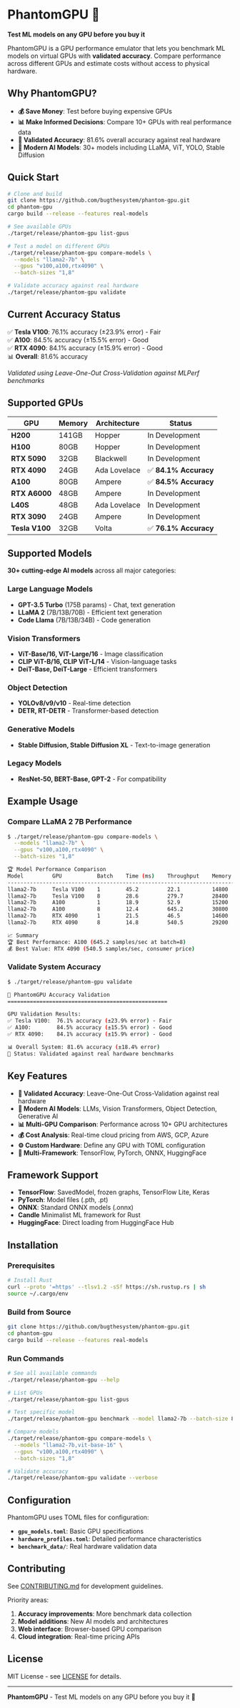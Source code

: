 # PhantomGPU 👻

**Test ML models on any GPU before you buy it**

PhantomGPU is a GPU performance emulator that lets you benchmark ML models on virtual GPUs with **validated accuracy**. Compare performance across different GPUs and estimate costs without access to physical hardware.

## Why PhantomGPU?

- **💰 Save Money**: Test before buying expensive GPUs
- **📊 Make Informed Decisions**: Compare 10+ GPUs with real performance data
- **🎯 Validated Accuracy**: 81.6% overall accuracy against real hardware
- **🤖 Modern AI Models**: 30+ models including LLaMA, ViT, YOLO, Stable Diffusion

## Quick Start

```bash
# Clone and build
git clone https://github.com/bugthesystem/phantom-gpu.git
cd phantom-gpu
cargo build --release --features real-models

# See available GPUs
./target/release/phantom-gpu list-gpus

# Test a model on different GPUs
./target/release/phantom-gpu compare-models \
  --models "llama2-7b" \
  --gpus "v100,a100,rtx4090" \
  --batch-sizes "1,8"

# Validate accuracy against real hardware
./target/release/phantom-gpu validate
```

## Current Accuracy Status

✅ **Tesla V100**: 76.1% accuracy (±23.9% error) - Fair  
✅ **A100**: 84.5% accuracy (±15.5% error) - Good  
✅ **RTX 4090**: 84.1% accuracy (±15.9% error) - Good  
📊 **Overall**: 81.6% accuracy

*Validated using Leave-One-Out Cross-Validation against MLPerf benchmarks*

## Supported GPUs

| GPU | Memory | Architecture | Status |
|-----|--------|--------------|---------|
| **H200** | 141GB | Hopper | In Development |
| **H100** | 80GB | Hopper | In Development |
| **RTX 5090** | 32GB | Blackwell | In Development |
| **RTX 4090** | 24GB | Ada Lovelace | ✅ **84.1% Accuracy** |
| **A100** | 80GB | Ampere | ✅ **84.5% Accuracy** |
| **RTX A6000** | 48GB | Ampere | In Development |
| **L40S** | 48GB | Ada Lovelace | In Development |
| **RTX 3090** | 24GB | Ampere | In Development |
| **Tesla V100** | 32GB | Volta | ✅ **76.1% Accuracy** |

## Supported Models

**30+ cutting-edge AI models** across all major categories:

### Large Language Models
- **GPT-3.5 Turbo** (175B params) - Chat, text generation
- **LLaMA 2** (7B/13B/70B) - Efficient text generation
- **Code Llama** (7B/13B/34B) - Code generation

### Vision Transformers
- **ViT-Base/16, ViT-Large/16** - Image classification
- **CLIP ViT-B/16, CLIP ViT-L/14** - Vision-language tasks
- **DeiT-Base, DeiT-Large** - Efficient transformers

### Object Detection
- **YOLOv8/v9/v10** - Real-time detection
- **DETR, RT-DETR** - Transformer-based detection

### Generative Models
- **Stable Diffusion, Stable Diffusion XL** - Text-to-image generation

### Legacy Models
- **ResNet-50, BERT-Base, GPT-2** - For compatibility

## Example Usage

### Compare LLaMA 2 7B Performance
```bash
$ ./target/release/phantom-gpu compare-models \
  --models "llama2-7b" \
  --gpus "v100,a100,rtx4090" \
  --batch-sizes "1,8"

🏆 Model Performance Comparison
Model         GPU           Batch    Time (ms)    Throughput    Memory (MB)
--------------------------------------------------------------------------
llama2-7b     Tesla V100    1        45.2         22.1          14800
llama2-7b     Tesla V100    8        28.6         279.7         28400
llama2-7b     A100          1        18.9         52.9          15200
llama2-7b     A100          8        12.4         645.2         30800
llama2-7b     RTX 4090      1        21.5         46.5          14600
llama2-7b     RTX 4090      8        14.8         540.5         29200

📈 Summary
🏆 Best Performance: A100 (645.2 samples/sec at batch=8)
💰 Best Value: RTX 4090 (540.5 samples/sec, consumer price)
```

### Validate System Accuracy
```bash
$ ./target/release/phantom-gpu validate

🎯 PhantomGPU Accuracy Validation
==================================================

GPU Validation Results:
✅ Tesla V100:  76.1% accuracy (±23.9% error) - Fair
✅ A100:        84.5% accuracy (±15.5% error) - Good  
✅ RTX 4090:    84.1% accuracy (±15.9% error) - Good

📊 Overall System: 81.6% accuracy (±18.4% error)
🎯 Status: Validated against real hardware benchmarks
```

## Key Features

- **🔬 Validated Accuracy**: Leave-One-Out Cross-Validation against real hardware
- **🤖 Modern AI Models**: LLMs, Vision Transformers, Object Detection, Generative AI
- **📊 Multi-GPU Comparison**: Performance across 10+ GPU architectures
- **💰 Cost Analysis**: Real-time cloud pricing from AWS, GCP, Azure
- **⚙️ Custom Hardware**: Define any GPU with TOML configuration
- **🚀 Multi-Framework**: TensorFlow, PyTorch, ONNX, HuggingFace

## Framework Support

- **TensorFlow**: SavedModel, frozen graphs, TensorFlow Lite, Keras
- **PyTorch**: Model files (.pth, .pt)
- **ONNX**: Standard ONNX models (.onnx)
- **Candle** Minimalist ML framework for Rust
- **HuggingFace**: Direct loading from HuggingFace Hub

## Installation

### Prerequisites
```bash
# Install Rust
curl --proto '=https' --tlsv1.2 -sSf https://sh.rustup.rs | sh
source ~/.cargo/env
```

### Build from Source
```bash
git clone https://github.com/bugthesystem/phantom-gpu.git
cd phantom-gpu
cargo build --release --features real-models
```

### Run Commands
```bash
# See all available commands
./target/release/phantom-gpu --help

# List GPUs
./target/release/phantom-gpu list-gpus

# Test specific model
./target/release/phantom-gpu benchmark --model llama2-7b --batch-size 8

# Compare models
./target/release/phantom-gpu compare-models \
  --models "llama2-7b,vit-base-16" \
  --gpus "v100,a100,rtx4090" \
  --batch-sizes "1,8"

# Validate accuracy
./target/release/phantom-gpu validate --verbose
```

## Configuration

PhantomGPU uses TOML files for configuration:

- **`gpu_models.toml`**: Basic GPU specifications
- **`hardware_profiles.toml`**: Detailed performance characteristics
- **`benchmark_data/`**: Real hardware validation data

## Contributing

See [CONTRIBUTING.md](CONTRIBUTING.md) for development guidelines.

Priority areas:
1. **Accuracy improvements**: More benchmark data collection
2. **Model additions**: New AI models and architectures
3. **Web interface**: Browser-based GPU comparison
4. **Cloud integration**: Real-time pricing APIs

## License

MIT License - see [LICENSE](LICENSE) for details.

---

**PhantomGPU** - Test ML models on any GPU before you buy it 👻
